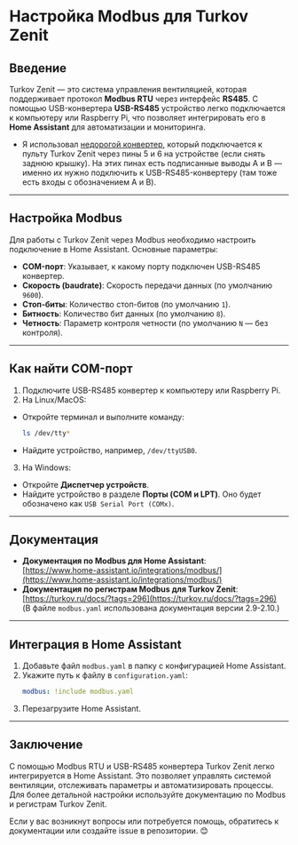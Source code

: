 
# Настройка Modbus для Turkov Zenit

## Введение
Turkov Zenit — это система управления вентиляцией, которая поддерживает протокол **Modbus RTU** через интерфейс **RS485**. С помощью USB-конвертера **USB-RS485** устройство легко подключается к компьютеру или Raspberry Pi, что позволяет интегрировать его в **Home Assistant** для автоматизации и мониторинга.

- Я использовал [недорогой конвертер](https://www.ozon.ru/product/preobrazovatel-interfeysov-usb-rs485-drayver-ur485-konverter-sovmestimyy-s-win7-xp-view-linux-mac-os-1329561206/), который подключается к пульту Turkov Zenit через пины 5 и 6 на устройстве (если снять заднюю крышку). На этих пинах есть подписанные выводы A и B — именно их нужно подключить к USB-RS485-конвертеру (там тоже есть входы с обозначением A и B).
---

## Настройка Modbus
Для работы с Turkov Zenit через Modbus необходимо настроить подключение в Home Assistant. Основные параметры:

- **COM-порт**: Указывает, к какому порту подключен USB-RS485 конвертер.
- **Скорость (baudrate)**: Скорость передачи данных (по умолчанию `9600`).
- **Стоп-биты**: Количество стоп-битов (по умолчанию `1`).
- **Битность**: Количество бит данных (по умолчанию `8`).
- **Четность**: Параметр контроля четности (по умолчанию `N` — без контроля).

---

## Как найти COM-порт
1. Подключите USB-RS485 конвертер к компьютеру или Raspberry Pi.
2. На Linux/MacOS:
  - Откройте терминал и выполните команду:
    ```bash
    ls /dev/tty*
    ```
  - Найдите устройство, например, `/dev/ttyUSB0`.
3. На Windows:
  - Откройте **Диспетчер устройств**.
  - Найдите устройство в разделе **Порты (COM и LPT)**. Оно будет обозначено как `USB Serial Port (COMx)`.

---

## Документация
- **Документация по Modbus для Home Assistant**:  
  [https://www.home-assistant.io/integrations/modbus/](https://www.home-assistant.io/integrations/modbus/)
- **Документация по регистрам Modbus для Turkov Zenit**:  
  [https://turkov.ru/docs/?tags=296](https://turkov.ru/docs/?tags=296)  
  (В файле `modbus.yaml` использована документация версии 2.9-2.10.)

---

## Интеграция в Home Assistant
1. Добавьте файл `modbus.yaml` в папку с конфигурацией Home Assistant.
2. Укажите путь к файлу в `configuration.yaml`:
   ```yaml
   modbus: !include modbus.yaml
   ```
3. Перезагрузите Home Assistant.

---

## Заключение
С помощью Modbus RTU и USB-RS485 конвертера Turkov Zenit легко интегрируется в Home Assistant. Это позволяет управлять системой вентиляции, отслеживать параметры и автоматизировать процессы. Для более детальной настройки используйте документацию по Modbus и регистрам Turkov Zenit.

Если у вас возникнут вопросы или потребуется помощь, обратитесь к документации или создайте issue в репозитории. 😊
